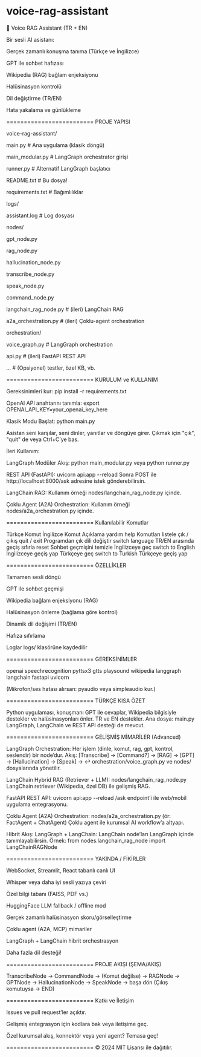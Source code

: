 # voice-rag-assistant

🧠 Voice RAG Assistant (TR + EN)

Bir sesli AI asistanı:

Gerçek zamanlı konuşma tanıma (Türkçe ve İngilizce)

GPT ile sohbet hafızası

Wikipedia (RAG) bağlam enjeksiyonu

Halüsinasyon kontrolü

Dil değiştirme (TR/EN)

Hata yakalama ve günlükleme

=========================
PROJE YAPISI

voice-rag-assistant/

main.py # Ana uygulama (klasik döngü)

main_modular.py # LangGraph orchestrator girişi

runner.py # Alternatif LangGraph başlatıcı

README.txt # Bu dosya!

requirements.txt # Bağımlılıklar

logs/

assistant.log # Log dosyası

nodes/

gpt_node.py

rag_node.py

hallucination_node.py

transcribe_node.py

speak_node.py

command_node.py

langchain_rag_node.py # (ileri) LangChain RAG

a2a_orchestration.py # (ileri) Çoklu-agent orchestration

orchestration/

voice_graph.py # LangGraph orchestration

api.py # (ileri) FastAPI REST API

... # (Opsiyonel) testler, özel KB, vb.

=========================
KURULUM ve KULLANIM

Gereksinimleri kur:
pip install -r requirements.txt

OpenAI API anahtarını tanımla:
export OPENAI_API_KEY=your_openai_key_here

Klasik Modu Başlat:
python main.py

Asistan seni karşılar, seni dinler, yanıtlar ve döngüye girer.
Çıkmak için "çık", "quit" de veya Ctrl+C’ye bas.

İleri Kullanım:

LangGraph Modüler Akış:
python main_modular.py
veya
python runner.py

REST API (FastAPI):
uvicorn api:app --reload
Sonra POST ile http://localhost:8000/ask adresine istek gönderebilirsin.

LangChain RAG:
Kullanım örneği nodes/langchain_rag_node.py içinde.

Çoklu Agent (A2A) Orchestration:
Kullanım örneği nodes/a2a_orchestration.py içinde.

=========================
Kullanılabilir Komutlar

Türkçe Komut	İngilizce Komut	Açıklama
yardım	help	Komutları listele
çık / çıkış	quit / exit	Programdan çık
dili değiştir	switch language	TR/EN arasında geçiş
sıfırla	reset	Sohbet geçmişini temizle
İngilizceye geç	switch to English	İngilizceye geçiş yap
Türkçeye geç	switch to Turkish	Türkçeye geçiş yap 

=========================
ÖZELLİKLER

Tamamen sesli döngü

GPT ile sohbet geçmişi

Wikipedia bağlam enjeksiyonu (RAG)

Halüsinasyon önleme (bağlama göre kontrol)

Dinamik dil değişimi (TR/EN)

Hafıza sıfırlama

Loglar logs/ klasörüne kaydedilir

=========================
GEREKSİNİMLER

openai
speechrecognition
pyttsx3
gtts
playsound
wikipedia
langgraph
langchain
fastapi
uvicorn

(Mikrofon/ses hatası alırsan: pyaudio veya simpleaudio kur.)

=========================
TÜRKÇE KISA ÖZET

Python uygulaması, konuşmanı GPT ile cevaplar, Wikipedia bilgisiyle destekler ve halüsinasyonları önler.
TR ve EN destekler.
Ana dosya: main.py
LangGraph, LangChain ve REST API desteği de mevcut.

=========================
GELİŞMİŞ MİMARİLER (Advanced)

LangGraph Orchestration:
Her işlem (dinle, komut, rag, gpt, kontrol, seslendir) bir node’dur.
Akış:
[Transcribe] → [Command?] → [RAG] → [GPT] → [Hallucination] → [Speak] → ↩
orchestration/voice_graph.py ve nodes/ dosyalarında yönetilir.

LangChain Hybrid RAG (Retriever + LLM):
nodes/langchain_rag_node.py
LangChain retriever (Wikipedia, özel DB) ile gelişmiş RAG.

FastAPI REST API:
uvicorn api:app --reload
/ask endpoint’i ile web/mobil uygulama entegrasyonu.

Çoklu Agent (A2A) Orchestration:
nodes/a2a_orchestration.py (ör: FactAgent + ChatAgent)
Çoklu agent ile kurumsal AI workflow’a altyapı.

Hibrit Akış: LangGraph + LangChain:
LangChain node’ları LangGraph içinde tanımlayabilirsin.
Örnek:
from nodes.langchain_rag_node import LangChainRAGNode

=========================
YAKINDA / FİKİRLER

WebSocket, Streamlit, React tabanlı canlı UI

Whisper veya daha iyi sesli yazıya çeviri

Özel bilgi tabanı (FAISS, PDF vs.)

HuggingFace LLM fallback / offline mod

Gerçek zamanlı halüsinasyon skoru/görselleştirme

Çoklu agent (A2A, MCP) mimariler

LangGraph + LangChain hibrit orchestrasyon

Daha fazla dil desteği!

=========================
PROJE AKIŞI (ŞEMA/AKIŞ)

TranscribeNode -> CommandNode -> (Komut değilse) -> RAGNode -> GPTNode -> HallucinationNode -> SpeakNode -> başa dön
(Çıkış komutuysa -> END)

=========================
Katkı ve İletişim

Issues ve pull request’ler açıktır.

Gelişmiş entegrasyon için kodlara bak veya iletişime geç.

Özel kurumsal akış, konnektör veya yeni agent? Temasa geç!

=========================
© 2024
MIT Lisansı ile dağıtılır.

